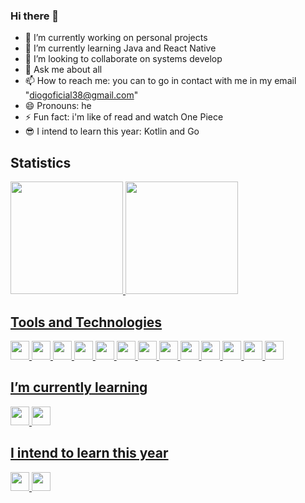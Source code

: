 ### Hi there 👋

- 🔭 I’m currently working on personal projects
- 🌱 I’m currently learning Java and React Native
- 👯 I’m looking to collaborate on systems develop
- 💬 Ask me about all
- 📫 How to reach me: you can to go in contact with me in my email "diogoficial38@gmail.com"
- 😄 Pronouns: he
- ⚡ Fun fact: i'm like of read and watch One Piece
- 😎 I intend to learn this year: Kotlin and Go

<h2 align="left">Statistics</h2>
<div>
<a href="https://github.com/DiogoEngh">
<img height="180em" src="https://github-readme-stats.vercel.app/api/top-langs/?username=DiogoEngh&layout=compact&langs_count=7&theme=dracula"/>
<img height="180em" src="https://github-readme-stats.vercel.app/api?username=DiogoEngh&show_icons=true&theme=dracula&include_all_commits=true&count_private=true"/>
</div>
<h2 align="left">Tools and Technologies</h2>
<div>
<img src="https://cdn.jsdelivr.net/gh/devicons/devicon/icons/javascript/javascript-original.svg" height="30" width="30"/>
<img src="https://cdn.jsdelivr.net/gh/devicons/devicon/icons/vuejs/vuejs-original.svg" height="30" width="30"/>
<img src="https://cdn.jsdelivr.net/gh/devicons/devicon/icons/nodejs/nodejs-original.svg" height="30" width="30"/>
<img src="https://cdn.jsdelivr.net/gh/devicons/devicon/icons/python/python-original.svg" height="30" width="30"/>
<img src="https://cdn.jsdelivr.net/gh/devicons/devicon/icons/flask/flask-original.svg" height="30" width="30"/>
<img src="https://cdn.jsdelivr.net/gh/devicons/devicon/icons/pandas/pandas-original.svg" height="30" width="30"/>
<img src="https://cdn.jsdelivr.net/gh/devicons/devicon/icons/haskell/haskell-original.svg" height="30" width="30"/>
<img src="https://cdn.jsdelivr.net/gh/devicons/devicon/icons/mysql/mysql-original.svg"  height="30" width="30"/>
<img src="https://cdn.jsdelivr.net/gh/devicons/devicon/icons/git/git-original.svg" height="30" width="30"/>
<img src="https://cdn.jsdelivr.net/gh/devicons/devicon/icons/php/php-original.svg" height="30" width="30"/>
<img src="https://cdn.jsdelivr.net/gh/devicons/devicon/icons/html5/html5-original.svg" height="30" width="30"/>
<img src="https://cdn.jsdelivr.net/gh/devicons/devicon/icons/css3/css3-original.svg" height="30" width="30"/>
<img src="https://cdn.jsdelivr.net/gh/devicons/devicon/icons/linux/linux-original.svg" height="30" width="30"/>

</div>
<h2>I’m currently learning</h2>
<div>
<img src="https://cdn.jsdelivr.net/gh/devicons/devicon/icons/java/java-original.svg" height="30" width="30"/>
<img src="https://cdn.jsdelivr.net/gh/devicons/devicon/icons/react/react-original.svg" height="30" width="30"/>
</div>
  
<h2>I intend to learn this year</h2>
<div>
<img src="https://cdn.jsdelivr.net/gh/devicons/devicon/icons/kotlin/kotlin-original.svg" height="30" width="30"/>
<img src="https://cdn.jsdelivr.net/gh/devicons/devicon/icons/go/go-original.svg" height="30" width="30"/>
</div>
